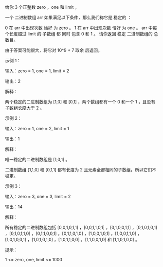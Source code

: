 给你 3 个正整数 zero ，one 和 limit 。

一个 二进制数组 arr 如果满足以下条件，那么我们称它是 稳定的 ：

0 在 arr 中出现次数 恰好 为 zero 。
1 在 arr 中出现次数 恰好 为 one 。
arr 中每个长度超过 limit 的 子数组 都 同时 包含 0 和 1 。
请你返回 稳定 二进制数组的 总 数目。

由于答案可能很大，将它对 10^9 + 7 取余 后返回。

示例 1：

输入：zero = 1, one = 1, limit = 2

输出：2

解释：

两个稳定的二进制数组为 [1,0] 和 [0,1] ，两个数组都有一个 0 和一个 1 ，且没有子数组长度大于 2 。

示例 2：

输入：zero = 1, one = 2, limit = 1

输出：1

解释：

唯一稳定的二进制数组是 [1,0,1] 。

二进制数组 [1,1,0] 和 [0,1,1] 都有长度为 2 且元素全都相同的子数组，所以它们不稳定。

示例 3：

输入：zero = 3, one = 3, limit = 2

输出：14

解释：

所有稳定的二进制数组包括 [0,0,1,0,1,1] ，[0,0,1,1,0,1] ，[0,1,0,0,1,1] ，[0,1,0,1,0,1] ，[0,1,0,1,1,0] ，[0,1,1,0,0,1] ，[0,1,1,0,1,0] ，[1,0,0,1,0,1] ，[1,0,0,1,1,0] ，[1,0,1,0,0,1] ，[1,0,1,0,1,0] ，[1,0,1,1,0,0] ，[1,1,0,0,1,0]
和 [1,1,0,1,0,0] 。

提示：

1 <= zero, one, limit <= 1000
